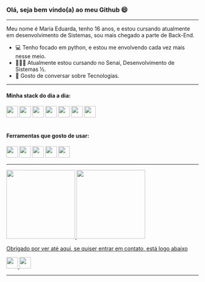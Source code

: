 ### Olá, seja bem vindo(a) ao meu Github 😄

----

Meu nome é Maria Eduarda, tenho 16 anos, e estou cursando atualmente em desenvolvimento de Sistemas, sou mais chegado a parte de Back-End.

- 💻 Tenho focado em python, e estou me envolvendo cada vez mais nesse meio.
- 👨🏾‍💻 Atualmente estou cursando no Senai, Desenvolvimento de Sistemas ½.
- 👥 Gosto de conversar sobre Tecnologias.

----

#### Minha stack do dia a dia: 
<div>
  <img height="30em" src="https://img.shields.io/badge/HTML5-E34F26?style=for-the-badge&logo=html5&logoColor=white">
  <img height="30em" src="https://img.shields.io/badge/CSS3-1572B6?style=for-the-badge&logo=css3&logoColor=white">
  <img height="30em" src="https://img.shields.io/badge/JavaScript-F7DF1E?style=for-the-badge&logo=javascript&logoColor=white">
  <img height="30em" src="https://img.shields.io/badge/GIT-E34F26?style=for-the-badge&logo=git&logoColor=white">
  <img height="30em" src="https://img.shields.io/badge/GITHUB-2D333B?style=for-the-badge&logo=github&logoColor=white">
  <img height="30em" src="https://img.shields.io/badge/Windows-0078D6?style=for-the-badge&logo=windows&logoColor=white">
  <img height="30em" src="https://img.shields.io/badge/Ubuntu-E95420?style=for-the-badge&logo=ubuntu&logoColor=white">
  
</div>
</br>

#### Ferramentas que gosto de usar:
<div>
    <img height="30em" src="https://img.shields.io/badge/Visual_Studio_Code-0078D4?style=for-the-badge&logo=visual%20studio%20code&logoColor=white">
    <img height="30em" src="https://img.shields.io/badge/Sublime_Text-FF9800?style=for-the-badge&logo=sublime-text&logoColor=white">
    <img height="30em" src="https://img.shields.io/badge/Inkscape-000000?style=for-the-badge&logo=inkscape&logoColor=white">
    <img height="30em" src="https://img.shields.io/badge/Figma-F24E1E?style=for-the-badge&logo=figma&logoColor=white">
    <img height="30em" src="https://img.shields.io/badge/VirtualBox-183A61?style=for-the-badge&logo=virtualbox&logoColor=white">

</div>

----

<div>
<a href="https://github.com/MariaBertoni">
<img loading="lazy" height="180em" src="https://github-readme-stats.vercel.app/api/top-langs/?username=Angelguassu&layout=compact&langs_count=7&theme=dracula"/>
<img loading="lazy" height="180em" src="https://github-readme-stats.vercel.app/api?username=Angelguassu&show_icons=true&theme=dracula&include_all_commits=true&count_private=true"/>
</div>

<p align="left">Obrigado por ver até aqui, se quiser entrar em contato, está logo abaixo </p>

<a href="mailto:bertoni.mariia12@gmail.com">
  <img height="30em" src="https://img.shields.io/badge/EMAIL-BB001B?style=for-the-badge&logo=gmail&logoColor=white">
</a>

<a href="https://www.instagram.com/marybertoni_/" target="blank">
  <img height="30em" src="https://img.shields.io/badge/-Instagram-%23E4405F?style=for-the-badge&logo=instagram&logoColor=white">
</a>

----



